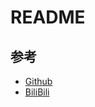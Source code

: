 # README

## 参考
- [Github](https://github.com/karpathy/nanoGPT)
- [BiliBili](https://www.bilibili.com/video/BV1hr42147xc/?spm_id_from=333.337.search-card.all.click&vd_source=ecc24dd03d67b9fec1e5e1e7f0f85646)
